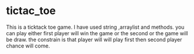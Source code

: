 # tictac_toe
This is a ticktack toe game.
I have used string ,arraylist and methods.
you can play either first player will win the game or the second or the game will be draw.
the constrain is that player will will play first then second player chance will come.

